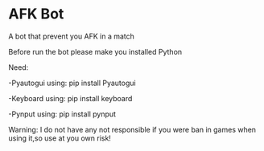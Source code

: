 # AFK Bot
A bot that prevent you AFK in a match 

Before run the bot please make you installed Python 

Need:

-Pyautogui using: pip install Pyautogui

-Keyboard using: pip install keyboard

-Pynput using: pip install pynput



Warning: I do not have any not responsible if you were ban in games when using it,so use at you own risk!
